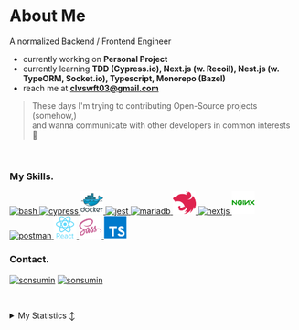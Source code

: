 # About Me

A normalized Backend / Frontend Engineer

- currently working on **Personal Project**
- currently learning **TDD (Cypress.io), Next.js (w. Recoil), Nest.js (w. TypeORM, Socket.io), Typescript, Monorepo (Bazel)**
- reach me at **clvswft03@gmail.com**

> These days I'm trying to contributing Open-Source projects (somehow,)\
> and wanna communicate with other developers in common interests 💬

&nbsp;

<h3 align="left">My Skills.</h3>
<p align="left"> <a href="https://www.gnu.org/software/bash/" target="_blank" rel="noreferrer"> <img src="https://www.vectorlogo.zone/logos/gnu_bash/gnu_bash-icon.svg" alt="bash" width="40" height="40"/> </a> <a href="https://www.cypress.io" target="_blank" rel="noreferrer"> <img src="https://raw.githubusercontent.com/simple-icons/simple-icons/6e46ec1fc23b60c8fd0d2f2ff46db82e16dbd75f/icons/cypress.svg" alt="cypress" width="40" height="40"/> </a> <a href="https://www.docker.com/" target="_blank" rel="noreferrer"> <img src="https://raw.githubusercontent.com/devicons/devicon/master/icons/docker/docker-original-wordmark.svg" alt="docker" width="40" height="40"/> </a> <a href="https://jestjs.io" target="_blank" rel="noreferrer"> <img src="https://www.vectorlogo.zone/logos/jestjsio/jestjsio-icon.svg" alt="jest" width="40" height="40"/> </a> <a href="https://mariadb.org/" target="_blank" rel="noreferrer"> <img src="https://www.vectorlogo.zone/logos/mariadb/mariadb-icon.svg" alt="mariadb" width="40" height="40"/> </a> <a href="https://nestjs.com/" target="_blank" rel="noreferrer"> <img src="https://raw.githubusercontent.com/devicons/devicon/master/icons/nestjs/nestjs-plain.svg" alt="nestjs" width="40" height="40"/> </a> <a href="https://nextjs.org/" target="_blank" rel="noreferrer"> <img src="https://cdn.worldvectorlogo.com/logos/nextjs-2.svg" alt="nextjs" width="40" height="40"/> </a> <a href="https://www.nginx.com" target="_blank" rel="noreferrer"> <img src="https://raw.githubusercontent.com/devicons/devicon/master/icons/nginx/nginx-original.svg" alt="nginx" width="40" height="40"/> </a> <a href="https://postman.com" target="_blank" rel="noreferrer"> <img src="https://www.vectorlogo.zone/logos/getpostman/getpostman-icon.svg" alt="postman" width="40" height="40"/> </a> <a href="https://reactjs.org/" target="_blank" rel="noreferrer"> <img src="https://raw.githubusercontent.com/devicons/devicon/master/icons/react/react-original-wordmark.svg" alt="react" width="40" height="40"/> </a> <a href="https://sass-lang.com" target="_blank" rel="noreferrer"> <img src="https://raw.githubusercontent.com/devicons/devicon/master/icons/sass/sass-original.svg" alt="sass" width="40" height="40"/> </a> <a href="https://www.typescriptlang.org/" target="_blank" rel="noreferrer"> <img src="https://raw.githubusercontent.com/devicons/devicon/master/icons/typescript/typescript-original.svg" alt="typescript" width="40" height="40"/> </a> </p>

<h3 align="left">Contact.</h3>
<p align="left"> <a href="https://linkedin.com/in/sonsumin" target="blank"><img align="center" src="https://raw.githubusercontent.com/rahuldkjain/github-profile-readme-generator/master/src/images/icons/Social/github.svg" alt="sonsumin" height="30" width="40" /></a> <a href="https://linkedin.com/in/sonsumin" target="blank"><img align="center" src="https://raw.githubusercontent.com/rahuldkjain/github-profile-readme-generator/master/src/images/icons/Social/linked-in-alt.svg" alt="sonsumin" height="30" width="40" /></a>
</p>

&nbsp;

<details>
 <summary>My Statistics ↕️</summary>

<!--START_SECTION:waka-->
![Code Time](http://img.shields.io/badge/Code%20Time-359%20hrs%2043%20mins-blue)

![Profile Views](http://img.shields.io/badge/Profile%20Views-224-blue)

**🐱 My GitHub Data** 

> 🏆 388 Contributions in the Year 2022
 > 
> 📦 12.5 MB Used in GitHub's Storage 
 > 
> 💼 Opted to Hire
 > 
> 📜 255 Public Repositories 
 > 
> 🔑 97 Private Repositories  
 > 
**I'm an Early 🐤** 

```text
🌞 Morning    37 commits     ██░░░░░░░░░░░░░░░░░░░░░░░   11.31% 
🌆 Daytime    139 commits    ██████████░░░░░░░░░░░░░░░   42.51% 
🌃 Evening    77 commits     ██████░░░░░░░░░░░░░░░░░░░   23.55% 
🌙 Night      74 commits     █████░░░░░░░░░░░░░░░░░░░░   22.63%

```
📅 **I'm Most Productive on Saturday** 

```text
Monday       42 commits     ███░░░░░░░░░░░░░░░░░░░░░░   12.84% 
Tuesday      24 commits     █░░░░░░░░░░░░░░░░░░░░░░░░   7.34% 
Wednesday    64 commits     █████░░░░░░░░░░░░░░░░░░░░   19.57% 
Thursday     51 commits     ████░░░░░░░░░░░░░░░░░░░░░   15.6% 
Friday       43 commits     ███░░░░░░░░░░░░░░░░░░░░░░   13.15% 
Saturday     72 commits     █████░░░░░░░░░░░░░░░░░░░░   22.02% 
Sunday       31 commits     ██░░░░░░░░░░░░░░░░░░░░░░░   9.48%

```


📊 **This Week I Spent My Time On** 

```text
⌚︎ Time Zone: Asia/Seoul

💬 Programming Languages: 
Other                    49 hrs 57 mins      ██████████████████░░░░░░░   73.71% 
JSON                     5 hrs 17 mins       ██░░░░░░░░░░░░░░░░░░░░░░░   7.82% 
Python                   2 hrs 53 mins       █░░░░░░░░░░░░░░░░░░░░░░░░   4.27% 
Markdown                 2 hrs 51 mins       █░░░░░░░░░░░░░░░░░░░░░░░░   4.22% 
Bash                     2 hrs 45 mins       █░░░░░░░░░░░░░░░░░░░░░░░░   4.08%

🔥 Editors: 
Browser                  46 hrs 37 mins      █████████████████░░░░░░░░   68.79% 
VS Code                  18 hrs 22 mins      ██████░░░░░░░░░░░░░░░░░░░   27.11% 
Neovim                   2 hrs 43 mins       █░░░░░░░░░░░░░░░░░░░░░░░░   4.01% 
IntelliJ                 3 mins              ░░░░░░░░░░░░░░░░░░░░░░░░░   0.08%

💻 Operating System: 
Linux                    67 hrs 46 mins      █████████████████████████   100.0%

```

**I Mostly Code in JavaScript** 

```text
JavaScript               19 repos            ██████░░░░░░░░░░░░░░░░░░░   24.68% 
TypeScript               18 repos            █████░░░░░░░░░░░░░░░░░░░░   23.38% 
Shell                    9 repos             ███░░░░░░░░░░░░░░░░░░░░░░   11.69% 
CSS                      7 repos             ██░░░░░░░░░░░░░░░░░░░░░░░   9.09% 
HTML                     6 repos             ██░░░░░░░░░░░░░░░░░░░░░░░   7.79%

```


**Timeline**

![Chart not found](https://raw.githubusercontent.com/todaypp/todaypp/master/charts/bar_graph.png) 


 Last Updated on 05/02/2022 16:50:22 UTC
<!--END_SECTION:waka-->
</details>
